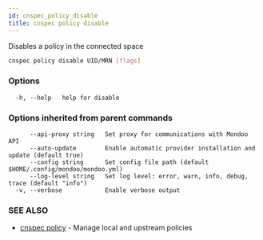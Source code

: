 ```yaml
---
id: cnspec_policy_disable
title: cnspec policy disable
---
```


Disables a policy in the connected space

```bash
cnspec policy disable UID/MRN [flags]
```

### Options

```
  -h, --help   help for disable
```

### Options inherited from parent commands

```
      --api-proxy string   Set proxy for communications with Mondoo API
      --auto-update        Enable automatic provider installation and update (default true)
      --config string      Set config file path (default $HOME/.config/mondoo/mondoo.yml)
      --log-level string   Set log level: error, warn, info, debug, trace (default "info")
  -v, --verbose            Enable verbose output
```

### SEE ALSO

- [cnspec policy](cnspec_policy.md) - Manage local and upstream policies
